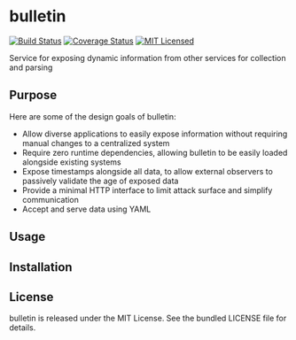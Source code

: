 bulletin
=========

[![Build Status](https://img.shields.io/circleci/project/akerl/bulletin/master.svg)](https://circleci.com/gh/akerl/bulletin)
[![Coverage Status](https://img.shields.io/codecov/c/github/akerl/bulletin.svg)](https://codecov.io/github/akerl/bulletin)
[![MIT Licensed](https://img.shields.io/badge/license-MIT-green.svg)](https://tldrlegal.com/license/mit-license)

Service for exposing dynamic information from other services for collection and parsing

## Purpose

Here are some of the design goals of bulletin:

* Allow diverse applications to easily expose information without requiring manual changes to a centralized system
* Require zero runtime dependencies, allowing bulletin to be easily loaded alongside existing systems
* Expose timestamps alongside all data, to allow external observers to passively validate the age of exposed data
* Provide a minimal HTTP interface to limit attack surface and simplify communication
* Accept and serve data using YAML

## Usage

## Installation

## License

bulletin is released under the MIT License. See the bundled LICENSE file for details.

